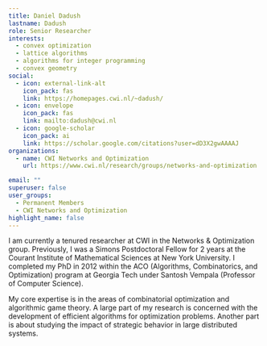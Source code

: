 ```yaml
---
title: Daniel Dadush
lastname: Dadush
role: Senior Researcher
interests:
  - convex optimization
  - lattice algorithms
  - algorithms for integer programming
  - convex geometry
social:
  - icon: external-link-alt
    icon_pack: fas
    link: https://homepages.cwi.nl/~dadush/
  - icon: envelope
    icon_pack: fas
    link: mailto:dadush@cwi.nl
  - icon: google-scholar
    icon_pack: ai
    link: https://scholar.google.com/citations?user=dD3X2gwAAAAJ
organizations:
  - name: CWI Networks and Optimization
    url: https://www.cwi.nl/research/groups/networks-and-optimization

email: ""
superuser: false
user_groups:
  - Permanent Members
  - CWI Networks and Optimization
highlight_name: false
---
```


I am currently a tenured researcher at CWI in the Networks & Optimization group. Previously, I was a Simons Postdoctoral Fellow for 2 years at the Courant Institute of Mathematical Sciences at New York University. I completed my PhD in 2012 within the ACO (Algorithms, Combinatorics, and Optimization) program at Georgia Tech under Santosh Vempala (Professor of Computer Science).

My core expertise is in the areas of combinatorial optimization and algorithmic game theory. A large part of my research is concerned with the development of efficient algorithms for optimization problems. Another part is about studying the impact of strategic behavior in large distributed systems.
